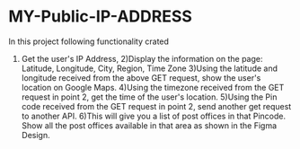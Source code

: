 # MY-Public-IP-ADDRESS

In this project following functionality crated
1) Get the user's IP Address,
2)Display the information on the page: Latitude, Longitude, City, Region, Time Zone
3)Using the latitude and longitude received from the above GET request, show the user's location on Google Maps.
4)Using the timezone received from the GET request in point 2, get the time of the user's location.
5)Using the Pin code received from the GET request in point 2, send another get request to another API.
6)This will give you a list of post offices in that Pincode. Show all the post offices available in that area as shown in the Figma Design. 
